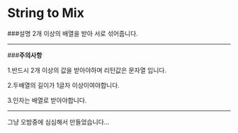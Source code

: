 # String to Mix
###설명
2개 이상의 배열을 받아 서로 섞어줍니다.
***

###**주의사항**

1.반드시 2개 이상의 값을 받아야하며 리턴값은 문자열 입니다.

2.두배열의 길이가 1글자 이상이여야합니다.

3.인자는 배열로 받아야합니다.

***

그냥 오밤중에 심심해서 만들었습니다...